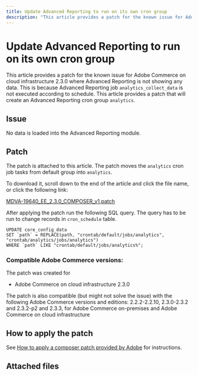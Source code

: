 ```yaml
---
title: Update Advanced Reporting to run on its own cron group
description: "This article provides a patch for the known issue for Adobe Commerce on cloud infrastructure 2.3.0 where Advanced Reporting is not showing any data. This is because Advanced Reporting job `analytics_collect_data` is not executed according to schedule. This article provides a patch that will create an Advanced Reporting cron group `analytics`."
---
```


# Update Advanced Reporting to run on its own cron group

This article provides a patch for the known issue for Adobe Commerce on cloud infrastructure 2.3.0 where Advanced Reporting is not showing any data. This is because Advanced Reporting job `analytics_collect_data` is not executed according to schedule. This article provides a patch that will create an Advanced Reporting cron group `analytics`.

## Issue

No data is loaded into the Advanced Reporting module.

## Patch

The patch is attached to this article. The patch moves the `analytics` cron job tasks from default group into `analytics`.

To download it, scroll down to the end of the article and click the file name, or click the following link:

 [MDVA-19640\_EE\_2.3.0\_COMPOSER\_v1.patch](assets/MDVA-19640_EE_2.3.0_COMPOSER_v1.patch.zip)

After applying the patch run the following SQL query. The query has to be run to change records in `cron_schedule` table.

```clike
UPDATE core_config_data
SET `path` = REPLACE(path, "crontab/default/jobs/analytics", "crontab/analytics/jobs/analytics")
WHERE `path` LIKE "crontab/default/jobs/analytics%";
```

### Compatible Adobe Commerce versions:

The patch was created for

* Adobe Commerce on cloud infrastructure 2.3.0

The patch is also compatible (but might not solve the issue) with the following Adobe Commerce versions and editions: 2.2.2-2.2.10, 2.3.0-2.3.2 and 2.3.2-p2 and 2.3.3, for Adobe Commerce on-premises and Adobe Commerce on cloud infrastructure

## How to apply the patch

See [How to apply a composer patch provided by Adobe](https://support.magento.com/hc/en-us/articles/360028367731) for instructions.

## Attached files 

